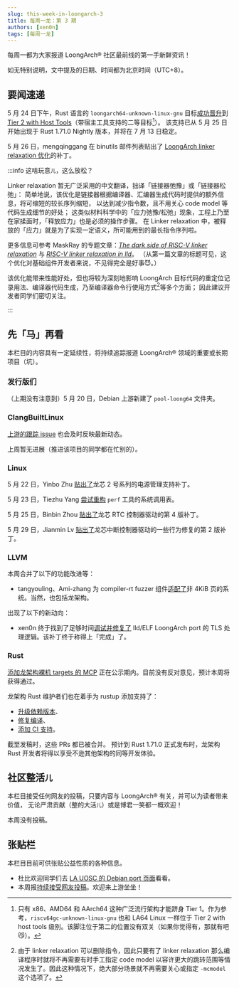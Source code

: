 ```yaml
---
slug: this-week-in-loongarch-3
title: 每周一龙：第 3 期
authors: [xen0n]
tags: [每周一龙]
---
```


每周一都为大家报道 LoongArch&reg; 社区最前线的第一手新鲜资讯！

<!-- truncate -->

如无特别说明，文中提及的日期、时间都为北京时间（UTC+8）。

## 要闻速递

5 月 24 日下午，Rust 语言的 `loongarch64-unknown-linux-gnu` 目标[成功晋升][rust-loong-tier2]到
[Tier 2 with Host Tools]（带宿主工具支持的二等目标[^注二]）。
该支持已从 5 月 25 日开始出现于 Rust 1.71.0 Nightly 版本，并将在 7 月 13 日稳定。

5 月 26 日，mengqinggang 在 binutils 邮件列表贴出了 [LoongArch linker relaxation 优化][binutils-loong-relax]的补丁。

:::info 这啥玩意<small>儿</small>，这么放松？

Linker relaxation 暂无广泛采用的中文翻译，拙译「链接器弛豫」或「链接器松弛」：
简单地说，该优化是链接器根据编译器、汇编器生成代码时提供的额外信息，将可缩短的较长序列缩短，
以达到减少指令数，且不用关心 code model 等代码生成细节的好处；
这类似材料科学中的「应力弛豫/松弛」现象，工程上乃至在家揉面时，「释放应力」也是必须的操作步骤。
在 Linker relaxation 中，被释放的「应力」就是为了实现一定语义，所可能用到的最长指令序列啦。

更多信息可参考 MaskRay 的专题文章：[*The dark side of RISC-V linker relaxation*](http://maskray.me/blog/2021-03-14-the-dark-side-of-riscv-linker-relaxation)
与 [*RISC-V linker relaxation in lld*](http://maskray.me/blog/2022-07-10-riscv-linker-relaxation-in-lld)。
（从第一篇文章的标题可见，这个优化对基础组件开发者来说，不见得完全是好事:smiling_imp:。）

该优化能带来性能好处，但也将较为深刻地影响 LoongArch 目标代码的重定位记录用法、编译器代码生成，乃至编译器命令行使用方式[^注一]等多个方面；
因此建议开发者同学们密切关注。

:::

[binutils-loong-relax]: https://sourceware.org/pipermail/binutils/2023-May/127630.html
[rust-loong-tier2]: https://github.com/rust-lang/rust/pull/110936
[Tier 2 with Host Tools]: https://doc.rust-lang.org/rustc/target-tier-policy.html#tier-2-with-host-tools

[^注一]: 由于 linker relaxation 可以删除指令，因此只要有了 linker relaxation 那么编译程序时就将不再需要有时手工指定 code model 以容许更大的跳转范围等情况发生了。因此这种情况下，绝大部分场景就不再需要关心或指定 `-mcmodel` 这个选项了。
[^注二]: 只有 x86、AMD64 和 AArch64 这种广泛流行架构才能跻身 Tier 1。作为参考，`riscv64gc-unknown-linux-gnu` 也和 LA64 Linux 一样位于 Tier 2 with host tools 级别。该脚注位于第二的位置没有双关（如果你觉得有，那就有吧 :smirk_cat:）。

## 先「马」再看

本栏目的内容具有一定延续性，将持续追踪报道 LoongArch&reg; 领域的重要或长期项目（坑）。

### 发行版们

（上期没有注意到）5 月 20 日，Debian 上游新建了 `pool-loong64` 文件夹。

### ClangBuiltLinux

[上游的跟踪 issue](https://github.com/ClangBuiltLinux/linux/issues/1787)
也会及时反映最新动态。

上周暂无进展（推进该项目的同学都在忙别的）。

### Linux

5 月 22 日，Yinbo Zhu [贴出了](https://lore.kernel.org/loongarch/20230522093156.7108-1-zhuyinbo@loongson.cn/)龙芯 2 号系列的电源管理支持补丁。

5 月 23 日，Tiezhu Yang [尝试重构](https://lore.kernel.org/loongarch/1684837327-18203-1-git-send-email-yangtiezhu@loongson.cn/) `perf` 工具的系统调用表。

5 月 25 日，Binbin Zhou [贴出了](https://lore.kernel.org/loongarch/cover.1684983279.git.zhoubinbin@loongson.cn/)龙芯 RTC 控制器驱动的第 4 版补丁。

5 月 29 日，Jianmin Lv [贴出了](https://lore.kernel.org/loongarch/20230529010954.2678-1-lvjianmin@loongson.cn/)龙芯中断控制器驱动的一些行为修复的第 2 版补丁。

### LLVM

本周合并了以下的功能改进等：

* tangyouling、Ami-zhang 为 compiler-rt fuzzer 组件[适配了][D140607]非 4KiB 页的系统。当然，也包括龙架构。

出现了以下的新动向：

* xen0n 终于找到了足够时间[调试并修复了][D138135] lld/ELF LoongArch port 的 TLS 处理逻辑。该补丁终于称得上「完成」了。

[D138135]: https://reviews.llvm.org/D138135
[D140607]: https://reviews.llvm.org/D140607

### Rust

[添加龙架构裸机 targets 的 MCP][loong-baremetal-mcp] 正在公示期内。目前没有反对意见，预计本周将获得通过。

龙架构 Rust 维护者们也在着手为 rustup 添加支持了：

* [升级依赖版本][rustup-pr-1]、
* [修复编译][rustup-pr-2]、
* [添加 CI 支持][rustup-pr-3]。

[loong-baremetal-mcp]: https://github.com/rust-lang/compiler-team/issues/628
[rustup-pr-1]: https://github.com/rust-lang/rustup/pull/3365
[rustup-pr-2]: https://github.com/rust-lang/rustup/pull/3364
[rustup-pr-3]: https://github.com/rust-lang/rustup/pull/3363

截至发稿时，这些 PRs 都已被合并。
预计到 Rust 1.71.0 正式发布时，龙架构 Rust 开发者将得以享受不逊其他架构的同等开发体验。

## 社区整活<small>儿</small>

本栏目接受任何网友的投稿，只要内容与 LoongArch&reg; 有关，并可以为读者带来价值，
无论严肃贡献（整的大活<small>儿</small>）或是博君一笑都一概欢迎！

本周没有投稿。

## 张贴栏

本栏目目前可供张贴公益性质的各种信息。

* 杜比欢迎同学们去 [LA UOSC 的 Debian port 页面][lauosc-debian]看看。
* 本周报[持续接受网友投稿][call-for-submissions]。欢迎来上游坐坐！

[lauosc-debian]: https://bbs.loongarch.org/d/167-lauosc-debian-12-ports
[call-for-submissions]: https://github.com/loongson-community/areweloongyet/issues/16

